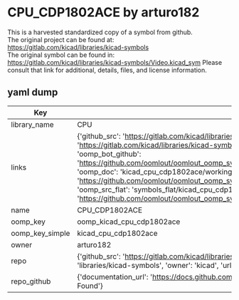 # CPU_CDP1802ACE by arturo182  
This is a harvested standardized copy of a symbol from github.  
The original project can be found at:  
https://gitlab.com/kicad/libraries/kicad-symbols  
The original symbol can be found in:
https://gitlab.com/kicad/libraries/kicad-symbols/Video.kicad_sym
Please consult that link for additional, details, files, and license information.  
## yaml dump  
| Key | Value |  
| --- | --- |  
| library_name | CPU |  
| links | {'github_src': 'https://gitlab.com/kicad/libraries/kicad-symbols/Video.kicad_sym', 'github_src_repo': 'https://gitlab.com/kicad/libraries/kicad-symbols', 'oomp_bot': 'kicad_cpu_cdp1802ace/working', 'oomp_bot_github': 'https://github.com/oomlout/oomlout_oomp_symbol_bot/tree/main/kicad_cpu_cdp1802ace/working', 'oomp_doc': 'kicad_cpu_cdp1802ace/working', 'oomp_doc_github': 'https://github.com/oomlout/oomlout_oomp_symbol_doc/tree/main/kicad_cpu_cdp1802ace/working', 'oomp_src_flat': 'symbols_flat/kicad_cpu_cdp1802ace/working', 'oomp_src_flat_github': 'https://github.com/oomlout/oomlout_oomp_symbol_src/tree/main/kicad_cpu_cdp1802ace/working'} |  
| name | CPU_CDP1802ACE |  
| oomp_key | oomp_kicad_cpu_cdp1802ace |  
| oomp_key_simple | kicad_cpu_cdp1802ace |  
| owner | arturo182 |  
| repo | {'github_src': 'https://gitlab.com/kicad/libraries/kicad-symbols/Video.kicad_sym', 'name': 'libraries/kicad-symbols', 'owner': 'kicad', 'url': 'https://gitlab.com/kicad/libraries/kicad-symbols'} |  
| repo_github | {'documentation_url': 'https://docs.github.com/rest/repos/repos#get-a-repository', 'message': 'Not Found'} |  

